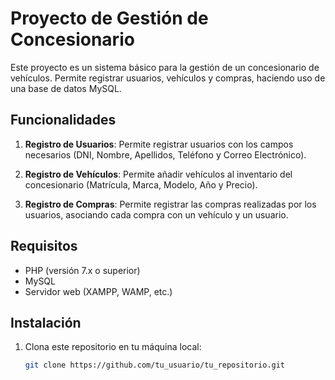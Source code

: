 # Proyecto de Gestión de Concesionario  

Este proyecto es un sistema básico para la gestión de un concesionario de vehículos. Permite registrar usuarios, vehículos y compras, haciendo uso de una base de datos MySQL.  


## Funcionalidades  

1. **Registro de Usuarios**: Permite registrar usuarios con los campos necesarios (DNI, Nombre, Apellidos, Teléfono y Correo Electrónico).  
  
2. **Registro de Vehículos**: Permite añadir vehículos al inventario del concesionario (Matrícula, Marca, Modelo, Año y Precio).  

3. **Registro de Compras**: Permite registrar las compras realizadas por los usuarios, asociando cada compra con un vehículo y un usuario.  

## Requisitos  

- PHP (versión 7.x o superior)  
- MySQL  
- Servidor web (XAMPP, WAMP, etc.)  

## Instalación  

1. Clona este repositorio en tu máquina local:  
   ```bash  
   git clone https://github.com/tu_usuario/tu_repositorio.git  
